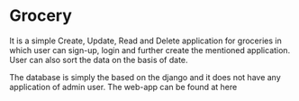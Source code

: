 # Grocery

It is  a simple Create, Update, Read and Delete application for groceries in which user can sign-up, login and further create the mentioned application. 
User can also sort the data on the basis of date.

The database is simply the based on the django and it does not have any application of admin user. The web-app can be found at here
